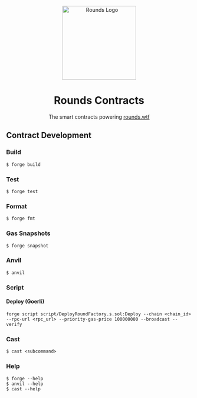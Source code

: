 <div align="center">
  <p align="center">
    <a href="https://rounds.wtf/" target="blank"><img src="https://i.imgur.com/WJb8mWi.png" width="200" alt="Rounds Logo" /></a>
  </p>
  <h1>Rounds Contracts</h1>
  <p>The smart contracts powering <a href="https://rounds.wtf/" target="blank">rounds.wtf</a></p>
</div>

## Contract Development

### Build

```shell
$ forge build
```

### Test

```shell
$ forge test
```

### Format

```shell
$ forge fmt
```

### Gas Snapshots

```shell
$ forge snapshot
```

### Anvil

```shell
$ anvil
```

### Script

#### Deploy (Goerli)

```shell
forge script script/DeployRoundFactory.s.sol:Deploy --chain <chain_id> --rpc-url <rpc_url> --priority-gas-price 100000000 --broadcast --verify
```

### Cast

```shell
$ cast <subcommand>
```

### Help

```shell
$ forge --help
$ anvil --help
$ cast --help
```
